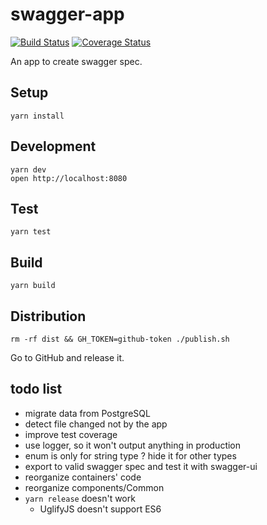 # swagger-app

[![Build Status](https://travis-ci.org/tylerlong/swagger-app.svg?branch=master)](https://travis-ci.org/tylerlong/swagger-app)
[![Coverage Status](https://coveralls.io/repos/github/tylerlong/swagger-app/badge.svg?branch=master)](https://coveralls.io/github/tylerlong/swagger-app?branch=master)

An app to create swagger spec.


## Setup

```
yarn install
```


## Development

```
yarn dev
open http://localhost:8080
```


## Test

```
yarn test
```


## Build

```
yarn build
```


## Distribution

```
rm -rf dist && GH_TOKEN=github-token ./publish.sh
```

Go to GitHub and release it.


## todo list

- migrate data from PostgreSQL
- detect file changed not by the app
- improve test coverage
- use logger, so it won't output anything in production
- enum is only for string type ? hide it for other types
- export to valid swagger spec and test it with swagger-ui
- reorganize containers' code
- reorganize components/Common
- `yarn release` doesn't work
    - UglifyJS doesn't support ES6
